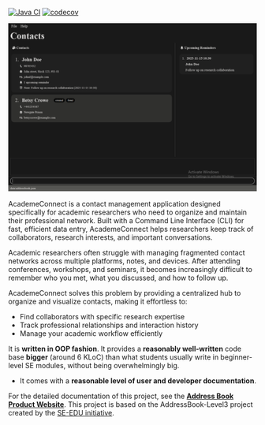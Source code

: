 [![Java CI](https://github.com/AY2526S1-CS2103T-W08-4/tp/actions/workflows/gradle.yml/badge.svg)](https://github.com/AY2526S1-CS2103T-W08-4/tp/actions/workflows/gradle.yml)
[![codecov](https://codecov.io/gh/AY2526S1-CS2103T-W08-4/tp/branch/master/graph/badge.svg?token=16SB0RNY6N)](https://codecov.io/gh/AY2526S1-CS2103T-W08-4/tp)

![img_4.png](docs/images/Ui.png)

AcademeConnect is a contact management application designed specifically for academic researchers who need to organize and maintain their professional network. Built with a Command Line Interface (CLI) for fast, efficient data entry, AcademeConnect helps researchers keep track of collaborators, research interests, and important conversations.

Academic researchers often struggle with managing fragmented contact networks across multiple platforms, notes, and devices. After attending conferences, workshops, and seminars, it becomes increasingly difficult to remember who you met, what you discussed, and how to follow up.

AcademeConnect solves this problem by providing a centralized hub to organize and visualize contacts, making it effortless to:

* Find collaborators with specific research expertise
* Track professional relationships and interaction history
* Manage your academic workflow efficiently

It is **written in OOP fashion**. It provides a **reasonably well-written** code base **bigger** (around 6 KLoC) than what students usually write in beginner-level SE modules, without being overwhelmingly big.
  * It comes with a **reasonable level of user and developer documentation**.
  
For the detailed documentation of this project, see the **[Address Book Product Website](https://se-education.org/addressbook-level3)**.
This project is based on the AddressBook-Level3 project created by the [SE-EDU initiative](https://se-education.org).
